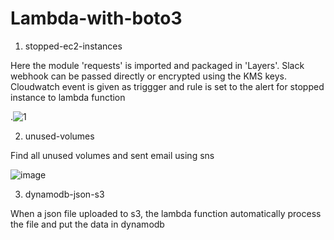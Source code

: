 # Lambda-with-boto3

1) stopped-ec2-instances
  
  Here the module 'requests' is imported and packaged in 'Layers'.
  Slack webhook can be passed directly or encrypted using the KMS keys.
  Cloudwatch event is given as triggger and rule is set to the alert for stopped instance to lambda function
  
  .![1](https://user-images.githubusercontent.com/59678465/165510750-5968a55c-4b70-4ce6-b336-438109df875e.jpg)
  
  
  2) unused-volumes

  Find all unused volumes and sent email using sns

![image](https://user-images.githubusercontent.com/59678465/165514596-95f6cc7e-0117-4419-9a61-d45206a9efeb.png)

3) dynamodb-json-s3

When a json file uploaded to s3, the lambda function automatically process the file and put the data in dynamodb
